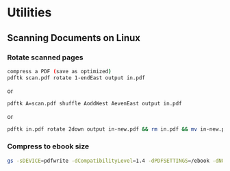# Utilities

## Scanning Documents on Linux

### Rotate scanned pages

```bash
compress a PDF (save as optimized)
pdftk scan.pdf rotate 1-endEast output in.pdf
```

or

```bash
pdftk A=scan.pdf shuffle AoddWest AevenEast output in.pdf
```

or

```bash
pdftk in.pdf rotate 2down output in-new.pdf && rm in.pdf && mv in-new.pdf in.pdf
```

### Compress to ebook size

```bash
gs -sDEVICE=pdfwrite -dCompatibilityLevel=1.4 -dPDFSETTINGS=/ebook -dNOPAUSE -dBATCH  -dQUIET -sOutputFile=out.pdf in.pdf
```
